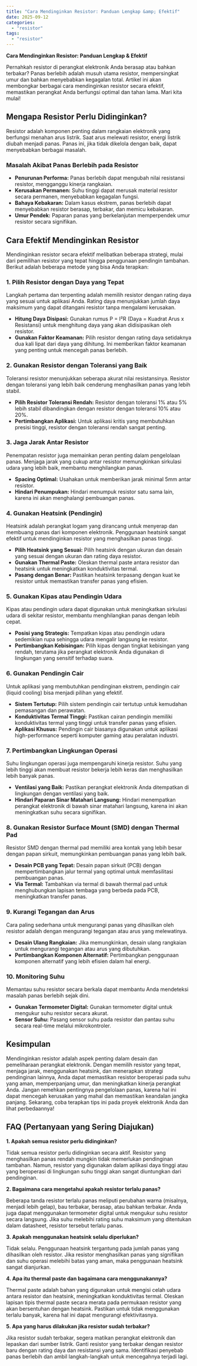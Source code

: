 ```yaml
---
title: "Cara Mendinginkan Resistor: Panduan Lengkap &amp; Efektif"
date: 2025-09-12
categories: 
  - "resistor"
tags: 
  - "resistor"
---
```


**Cara Mendinginkan Resistor: Panduan Lengkap & Efektif**

Pernahkah resistor di perangkat elektronik Anda berasap atau bahkan terbakar? Panas berlebih adalah musuh utama resistor, mempersingkat umur dan bahkan menyebabkan kegagalan total. Artikel ini akan membongkar berbagai cara mendinginkan resistor secara efektif, memastikan perangkat Anda berfungsi optimal dan tahan lama. Mari kita mulai!

## Mengapa Resistor Perlu Didinginkan?

Resistor adalah komponen penting dalam rangkaian elektronik yang berfungsi menahan arus listrik. Saat arus melewati resistor, energi listrik diubah menjadi panas. Panas ini, jika tidak dikelola dengan baik, dapat menyebabkan berbagai masalah.

### Masalah Akibat Panas Berlebih pada Resistor

- **Penurunan Performa:** Panas berlebih dapat mengubah nilai resistansi resistor, mengganggu kinerja rangkaian.
- **Kerusakan Permanen:** Suhu tinggi dapat merusak material resistor secara permanen, menyebabkan kegagalan fungsi.
- **Bahaya Kebakaran:** Dalam kasus ekstrem, panas berlebih dapat menyebabkan resistor berasap, terbakar, dan memicu kebakaran.
- **Umur Pendek:** Paparan panas yang berkelanjutan memperpendek umur resistor secara signifikan.

## Cara Efektif Mendinginkan Resistor

Mendinginkan resistor secara efektif melibatkan beberapa strategi, mulai dari pemilihan resistor yang tepat hingga penggunaan pendingin tambahan. Berikut adalah beberapa metode yang bisa Anda terapkan:

### 1\. Pilih Resistor dengan Daya yang Tepat

Langkah pertama dan terpenting adalah memilih resistor dengan rating daya yang sesuai untuk aplikasi Anda. Rating daya menunjukkan jumlah daya maksimum yang dapat ditangani resistor tanpa mengalami kerusakan.

- **Hitung Daya Disipasi:** Gunakan rumus P = I²R (Daya = Kuadrat Arus x Resistansi) untuk menghitung daya yang akan didisipasikan oleh resistor.
- **Gunakan Faktor Keamanan:** Pilih resistor dengan rating daya setidaknya dua kali lipat dari daya yang dihitung. Ini memberikan faktor keamanan yang penting untuk mencegah panas berlebih.

### 2\. Gunakan Resistor dengan Toleransi yang Baik

Toleransi resistor menunjukkan seberapa akurat nilai resistansinya. Resistor dengan toleransi yang lebih baik cenderung menghasilkan panas yang lebih stabil.

- **Pilih Resistor Toleransi Rendah:** Resistor dengan toleransi 1% atau 5% lebih stabil dibandingkan dengan resistor dengan toleransi 10% atau 20%.
- **Pertimbangkan Aplikasi:** Untuk aplikasi kritis yang membutuhkan presisi tinggi, resistor dengan toleransi rendah sangat penting.

### 3\. Jaga Jarak Antar Resistor

Penempatan resistor juga memainkan peran penting dalam pengelolaan panas. Menjaga jarak yang cukup antar resistor memungkinkan sirkulasi udara yang lebih baik, membantu menghilangkan panas.

- **Spacing Optimal:** Usahakan untuk memberikan jarak minimal 5mm antar resistor.
- **Hindari Penumpukan:** Hindari menumpuk resistor satu sama lain, karena ini akan menghalangi pembuangan panas.

### 4\. Gunakan Heatsink (Pendingin)

Heatsink adalah perangkat logam yang dirancang untuk menyerap dan membuang panas dari komponen elektronik. Penggunaan heatsink sangat efektif untuk mendinginkan resistor yang menghasilkan panas tinggi.

- **Pilih Heatsink yang Sesuai:** Pilih heatsink dengan ukuran dan desain yang sesuai dengan ukuran dan rating daya resistor.
- **Gunakan Thermal Paste:** Oleskan thermal paste antara resistor dan heatsink untuk meningkatkan konduktivitas termal.
- **Pasang dengan Benar:** Pastikan heatsink terpasang dengan kuat ke resistor untuk memastikan transfer panas yang efisien.

### 5\. Gunakan Kipas atau Pendingin Udara

Kipas atau pendingin udara dapat digunakan untuk meningkatkan sirkulasi udara di sekitar resistor, membantu menghilangkan panas dengan lebih cepat.

- **Posisi yang Strategis:** Tempatkan kipas atau pendingin udara sedemikian rupa sehingga udara mengalir langsung ke resistor.
- **Pertimbangkan Kebisingan:** Pilih kipas dengan tingkat kebisingan yang rendah, terutama jika perangkat elektronik Anda digunakan di lingkungan yang sensitif terhadap suara.

### 6\. Gunakan Pendingin Cair

Untuk aplikasi yang membutuhkan pendinginan ekstrem, pendingin cair (liquid cooling) bisa menjadi pilihan yang efektif.

- **Sistem Tertutup:** Pilih sistem pendingin cair tertutup untuk kemudahan pemasangan dan perawatan.
- **Konduktivitas Termal Tinggi:** Pastikan cairan pendingin memiliki konduktivitas termal yang tinggi untuk transfer panas yang efisien.
- **Aplikasi Khusus:** Pendingin cair biasanya digunakan untuk aplikasi high-performance seperti komputer gaming atau peralatan industri.

### 7\. Pertimbangkan Lingkungan Operasi

Suhu lingkungan operasi juga mempengaruhi kinerja resistor. Suhu yang lebih tinggi akan membuat resistor bekerja lebih keras dan menghasilkan lebih banyak panas.

- **Ventilasi yang Baik:** Pastikan perangkat elektronik Anda ditempatkan di lingkungan dengan ventilasi yang baik.
- **Hindari Paparan Sinar Matahari Langsung:** Hindari menempatkan perangkat elektronik di bawah sinar matahari langsung, karena ini akan meningkatkan suhu secara signifikan.

### 8\. Gunakan Resistor Surface Mount (SMD) dengan Thermal Pad

Resistor SMD dengan thermal pad memiliki area kontak yang lebih besar dengan papan sirkuit, memungkinkan pembuangan panas yang lebih baik.

- **Desain PCB yang Tepat:** Desain papan sirkuit (PCB) dengan mempertimbangkan jalur termal yang optimal untuk memfasilitasi pembuangan panas.
- **Via Termal:** Tambahkan via termal di bawah thermal pad untuk menghubungkan lapisan tembaga yang berbeda pada PCB, meningkatkan transfer panas.

### 9\. Kurangi Tegangan dan Arus

Cara paling sederhana untuk mengurangi panas yang dihasilkan oleh resistor adalah dengan mengurangi tegangan atau arus yang melewatinya.

- **Desain Ulang Rangkaian:** Jika memungkinkan, desain ulang rangkaian untuk mengurangi tegangan atau arus yang dibutuhkan.
- **Pertimbangkan Komponen Alternatif:** Pertimbangkan penggunaan komponen alternatif yang lebih efisien dalam hal energi.

### 10\. Monitoring Suhu

Memantau suhu resistor secara berkala dapat membantu Anda mendeteksi masalah panas berlebih sejak dini.

- **Gunakan Termometer Digital:** Gunakan termometer digital untuk mengukur suhu resistor secara akurat.
- **Sensor Suhu:** Pasang sensor suhu pada resistor dan pantau suhu secara real-time melalui mikrokontroler.

## Kesimpulan

Mendinginkan resistor adalah aspek penting dalam desain dan pemeliharaan perangkat elektronik. Dengan memilih resistor yang tepat, menjaga jarak, menggunakan heatsink, dan menerapkan strategi pendinginan lainnya, Anda dapat memastikan resistor beroperasi pada suhu yang aman, memperpanjang umur, dan meningkatkan kinerja perangkat Anda. Jangan remehkan pentingnya pengelolaan panas, karena hal ini dapat mencegah kerusakan yang mahal dan memastikan keandalan jangka panjang. Sekarang, coba terapkan tips ini pada proyek elektronik Anda dan lihat perbedaannya!

## FAQ (Pertanyaan yang Sering Diajukan)

**1\. Apakah semua resistor perlu didinginkan?**

Tidak semua resistor perlu didinginkan secara aktif. Resistor yang menghasilkan panas rendah mungkin tidak memerlukan pendinginan tambahan. Namun, resistor yang digunakan dalam aplikasi daya tinggi atau yang beroperasi di lingkungan suhu tinggi akan sangat diuntungkan dari pendinginan.

**2\. Bagaimana cara mengetahui apakah resistor terlalu panas?**

Beberapa tanda resistor terlalu panas meliputi perubahan warna (misalnya, menjadi lebih gelap), bau terbakar, berasap, atau bahkan terbakar. Anda juga dapat menggunakan termometer digital untuk mengukur suhu resistor secara langsung. Jika suhu melebihi rating suhu maksimum yang ditentukan dalam datasheet, resistor tersebut terlalu panas.

**3\. Apakah menggunakan heatsink selalu diperlukan?**

Tidak selalu. Penggunaan heatsink tergantung pada jumlah panas yang dihasilkan oleh resistor. Jika resistor menghasilkan panas yang signifikan dan suhu operasi melebihi batas yang aman, maka penggunaan heatsink sangat dianjurkan.

**4\. Apa itu thermal paste dan bagaimana cara menggunakannya?**

Thermal paste adalah bahan yang digunakan untuk mengisi celah udara antara resistor dan heatsink, meningkatkan konduktivitas termal. Oleskan lapisan tipis thermal paste secara merata pada permukaan resistor yang akan bersentuhan dengan heatsink. Pastikan untuk tidak menggunakan terlalu banyak, karena hal ini dapat mengurangi efektivitasnya.

**5\. Apa yang harus dilakukan jika resistor sudah terbakar?**

Jika resistor sudah terbakar, segera matikan perangkat elektronik dan lepaskan dari sumber listrik. Ganti resistor yang terbakar dengan resistor baru dengan rating daya dan resistansi yang sama. Identifikasi penyebab panas berlebih dan ambil langkah-langkah untuk mencegahnya terjadi lagi.
